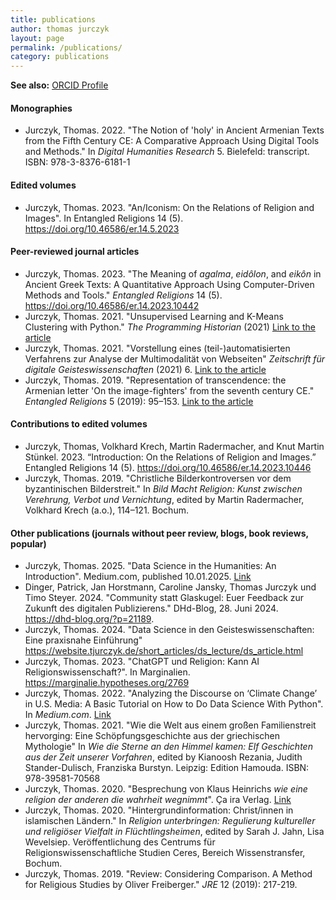 ```yaml
---
title: publications
author: thomas jurczyk
layout: page
permalink: /publications/
category: publications
---
```


**See also:** [ORCID Profile](https://orcid.org/0000-0002-5943-2305)

#### Monographies
- Jurczyk, Thomas. 2022. "The Notion of 'holy' in Ancient Armenian Texts from the Fifth Century CE: A Comparative Approach Using Digital Tools and Methods." In *Digital Humanities Research* 5. Bielefeld: transcript. ISBN: 978-3-8376-6181-1

#### Edited volumes
- Jurczyk, Thomas. 2023. "An/Iconism: On the Relations of Religion and Images". In Entangled Religions 14 (5). <https://doi.org/10.46586/er.14.5.2023>

#### Peer-reviewed journal articles
- Jurczyk, Thomas. 2023. "The Meaning of *agalma*, *eidôlon*, and *eikôn* in Ancient Greek Texts: A Quantitative Approach Using Computer-Driven Methods and Tools." *Entangled Religions* 14 (5). https://doi.org/10.46586/er.14.2023.10442
- Jurczyk, Thomas. 2021. "Unsupervised Learning and K-Means Clustering with Python." *The Programming Historian* (2021) [Link to the article](https://programminghistorian.org/en/lessons/clustering-with-scikit-learn-in-python)
- Jurczyk, Thomas. 2021. "Vorstellung eines (teil-)automatisierten Verfahrens zur Analyse der Multimodalität von Webseiten" *Zeitschrift für digitale Geisteswissenschaften* (2021) 6. [Link to the article](https://zfdg.de/2021_003)  
- Jurczyk, Thomas. 2019. "Representation of transcendence: the Armenian letter 'On the image-fighters' from the seventh century CE." *Entangled Religions* 5 (2019): 95–153. [Link to the article](https://er.ceres.rub.de/index.php/ER/article/view/7306)

#### Contributions to edited volumes  
- Jurczyk, Thomas, Volkhard Krech, Martin Radermacher, and Knut Martin Stünkel. 2023. “Introduction: On the Relations of Religion and Images.” Entangled Religions 14 (5). <https://doi.org/10.46586/er.14.2023.10446>
- Jurczyk, Thomas. 2019. "Christliche Bilderkontroversen vor dem byzantinischen Bilderstreit." In *Bild Macht Religion: Kunst zwischen Verehrung, Verbot und Vernichtung*, edited by Martin Radermacher, Volkhard Krech (a.o.), 114–121. Bochum.  

#### Other publications (journals without peer review, blogs, book reviews, popular)  
- Jurczyk, Thomas. 2025. "Data Science in the Humanities: An Introduction". Medium.com, published 10.01.2025. [Link](https://medium.com/@ThomJur/data-science-in-the-humanities-a-practical-introduction-4a2fe9b392d4)
-	Dinger, Patrick, Jan Horstmann, Caroline Jansky, Thomas Jurczyk und Timo Steyer. 2024. "Community statt Glaskugel: Euer Feedback zur Zukunft des digitalen Publizierens." DHd-Blog, 28. Juni 2024. https://dhd-blog.org/?p=21189.
- Jurczyk, Thomas. 2024. "Data Science in den Geisteswissenschaften: Eine praxisnahe Einführung" <https://website.tjurczyk.de/short_articles/ds_lecture/ds_article.html>
- Jurczyk, Thomas. 2023. "ChatGPT und Religion: Kann AI Religionswissenschaft?". In Marginalien. <https://marginalie.hypotheses.org/2769>
- Jurczyk, Thomas. 2022. "Analyzing the Discourse on ‘Climate Change’ in U.S. Media: A Basic Tutorial on How to Do Data Science With Python". In *Medium.com*. [Link](https://medium.com/@ThomJur/analyzing-the-discourse-on-climate-change-in-u-s-1dd029e58420)
- Jurczyk, Thomas. 2021. "Wie die Welt aus einem großen Familienstreit hervorging: Eine Schöpfungsgeschichte aus der griechischen Mythologie" In *Wie die Sterne an den Himmel kamen: Elf Geschichten aus der Zeit unserer Vorfahren*, edited by Kianoosh Rezania, Judith Stander-Dulisch, Franziska Burstyn. Leipzig: Edition Hamouda. ISBN: 978-39581-70568
- Jurczyk, Thomas. 2020. "Besprechung von Klaus Heinrichs *wie eine religion der anderen die wahrheit wegnimmt*". Ça ira Verlag. [Link](https://www.ca-ira.net/verlag/rezensionen/thomas-jurczyk-rezension-zu-wie-eine-religion-der-anderen-die-wahrheit-wegnimmt/)
- Jurczyk, Thomas. 2020. "Hintergrundinformation: Christ/innen in islamischen Ländern." In *Religion unterbringen: Regulierung kultureller und religiöser Vielfalt in Flüchtlingsheimen*, edited by Sarah J. Jahn, Lisa Wevelsiep. Veröffentlichung des Centrums für Religionswissenschaftliche Studien Ceres, Bereich Wissenstransfer, Bochum.
- Jurczyk, Thomas. 2019. "Review: Considering Comparison. A Method for Religious Studies by Oliver Freiberger." *JRE* 12 (2019): 217-219.

